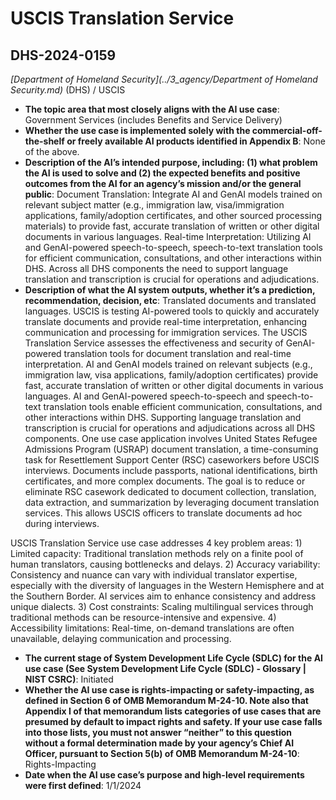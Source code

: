 # USCIS Translation Service
## DHS-2024-0159
_[Department of Homeland Security](../3_agency/Department of Homeland Security.md)_ (DHS) / USCIS


+ **The topic area that most closely aligns with the AI use case**: Government Services (includes Benefits and Service Delivery)
+ **Whether the use case is implemented solely with the commercial-off-the-shelf or freely available AI products identified in Appendix B**: None of the above.
+ **Description of the AI’s intended purpose, including: (1) what problem the AI is used to solve and (2) the expected benefits and positive outcomes from the AI for an agency’s mission and/or the general public**: Document Translation: Integrate AI and GenAI models trained on relevant subject matter (e.g., immigration law, visa/immigration applications, family/adoption certificates, and other sourced processing materials) to provide fast, accurate translation of written or other digital documents in various languages.
Real-time Interpretation: Utilizing AI and GenAI-powered speech-to-speech, speech-to-text translation tools for efficient communication, consultations, and other interactions within DHS. Across all DHS components the need to support language translation and transcription is crucial for operations and adjudications.
+ **Description of what the AI system outputs, whether it’s a prediction, recommendation, decision, etc**: Translated documents and translated languages.
USCIS is testing AI-powered tools to quickly and accurately translate documents and provide real-time interpretation, enhancing communication and processing for immigration services. The USCIS Translation Service assesses the effectiveness and security of GenAI-powered translation tools for document translation and real-time interpretation. AI and GenAI models trained on relevant subjects (e.g., immigration law, visa applications, family/adoption certificates) provide fast, accurate translation of written or other digital documents in various languages. AI and GenAI-powered speech-to-speech and speech-to-text translation tools enable efficient communication, consultations, and other interactions within DHS. Supporting language translation and transcription is crucial for operations and adjudications across all DHS components. One use case application involves United States Refugee Admissions Program (USRAP) document translation, a time-consuming task for Resettlement Support Center (RSC) caseworkers before USCIS interviews. Documents include passports, national identifications, birth certificates, and more complex documents. The goal is to reduce or eliminate RSC casework dedicated to document collection, translation, data extraction, and summarization by leveraging document translation services. This allows USCIS officers to translate documents ad hoc during interviews.  

USCIS Translation Service use case addresses 4 key problem areas: 1) Limited capacity: Traditional translation methods rely on a finite pool of human translators, causing bottlenecks and delays. 2) Accuracy variability: Consistency and nuance can vary with individual translator expertise, especially with the diversity of languages in the Western Hemisphere and at the Southern Border. AI services aim to enhance consistency and address unique dialects. 3) Cost constraints: Scaling multilingual services through traditional methods can be resource-intensive and expensive. 4) Accessibility limitations: Real-time, on-demand translations are often unavailable, delaying communication and processing.
+ **The current stage of System Development Life Cycle (SDLC) for the AI use case (See System Development Life Cycle (SDLC) - Glossary | NIST CSRC)**: Initiated
+ **Whether the AI use case is rights-impacting or safety-impacting, as defined in Section 6 of OMB Memorandum M-24-10. Note also that Appendix I of that memorandum lists categories of use cases that are presumed by default to impact rights and safety. If your use case falls into those lists, you must not answer “neither” to this question without a formal determination made by your agency’s Chief AI Officer, pursuant to Section 5(b) of OMB Memorandum M-24-10**: Rights-Impacting
+ **Date when the AI use case’s purpose and high-level requirements were first defined**: 1/1/2024